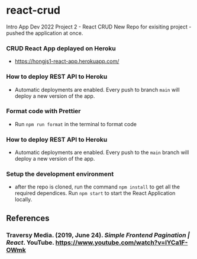 # react-crud
Intro App Dev 2022 Project 2 - React CRUD
New Repo for exisiting project - pushed the application at once.

### CRUD React App deplayed on Heroku

- https://hongjs1-react-app.herokuapp.com/

### How to deploy REST API to Heroku

- Automatic deployments are enabled. Every push to branch <code>main</code> will deploy a new version of the app.

### Format code with Prettier

- Run <code>npm run format</code> in the terminal to format code

### How to deploy REST API to Heroku

- Automatic deployments are enabled. Every push to the <code>main</code> branch will deploy a new version of the app.

### Setup the development environment

- after the repo is cloned, run the command <code>npm install</code> to get all the required dependices. Run <code>npm start</code> to start the React Application locally.

## References

### Traversy Media. (2019, June 24). _Simple Frontend Pagination | React_. YouTube. https://www.youtube.com/watch?v=IYCa1F-OWmk
